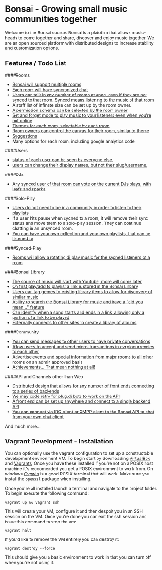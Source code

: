 # Bonsai - Growing small music communities together

Welcome to the Bonsai source.
Bonsai is a platofrm that allows music-heads to come together and share, discover and enjoy music together. 
We are an open sourced platform with distributed designs to increase stability and customization options.

## Features / Todo List

####Rooms
- [Bonsai will support multiple rooms](https://github.com/WritheM/bonsai/issues/5)
- [Each room will have syncronized chat](https://github.com/WritheM/bonsai/issues/7)
- [Users can talk in any number of rooms at once, even if they are not synced to that room. Synced means listening to the music of that room](https://github.com/WritheM/bonsai/issues/11)
- A staff list of infinate size can be set up by the room owner.
- [A permission schema can be selected by the room owner](https://github.com/WritheM/bonsai/issues/8)
- [Set and forget mode to play music to your listeners even when you're not online](https://github.com/WritheM/bonsai/issues/21)
- [Themes for each room, selectable by each room](https://github.com/WritheM/bonsai/issues/23)
- [Room owners can control the canvas for their room, similar to theme](https://github.com/WritheM/bonsai/issues/24)
- [Suggestions](https://github.com/WritheM/bonsai/issues/28)
- [Many options for each room, including google analytics code](https://github.com/WritheM/bonsai/issues/29)

####Users
- [status of each user can be seen by everyone else.](https://github.com/WritheM/bonsai/issues/30)
- [users can change their display names, but not their slug/username.](https://github.com/WritheM/bonsai/issues/12)

####DJs
- [Any synced user of that room can vote on the current DJs plays, with leafs and sparks](https://github.com/WritheM/bonsai/issues/10)

####Solo-Play
- [Users do not need to be in a community in order to listen to their playlists](https://github.com/WritheM/bonsai/issues/9)
- If a user hits pause when sycned to a room, it will remove their sync status and move them to a solo-play session. They can continue chatting in an unsynced room.
- [You can have your own collection and your own playlists, that can be listened to](https://github.com/WritheM/bonsai/issues/20)

####Synced-Play
- [Rooms will allow a rotating dj play music for the sycned listeners of a room](https://github.com/WritheM/bonsai/issues/6)

####Bonsai Library
- [The source of music will start with Youtube, more will come later](https://github.com/WritheM/bonsai/issues/13)
- [On first play/add to playlist a link is stored in the Bonsai Lirbary](https://github.com/WritheM/bonsai/issues/17)
- [Users can tag genres to existing library items to allow for discovery of similar music](https://github.com/WritheM/bonsai/issues/15)
- [Ability to search the Bonsai Library for music and have a "did you mean..." feature](https://github.com/WritheM/bonsai/issues/16)
- [Can identify when a song starts and ends in a link, allowing only a portion of a link to be played](https://github.com/WritheM/bonsai/issues/31)
- [Externally connects to other sites to create a library of albums](https://github.com/WritheM/bonsai/issues/32)

####Community
- [You can send messages to other users to have private conversations](https://github.com/WritheM/bonsai/issues/14)
- [Allow users to accept and send micro-transactions in cyrptocurrencies to each other](https://github.com/WritheM/bonsai/issues/18)
- [Advertise events and special information from major rooms to all other rooms on an admin approved basis](https://github.com/WritheM/bonsai/issues/19)
- [Achievements... That mean nothing at all!](https://github.com/WritheM/bonsai/issues/26)

####API and Channels other than Web
- [Distributed design that allows for any number of front ends connecting to a series of backends](https://github.com/WritheM/bonsai/issues/22)
- [We may code retro for plug.dj bots to work on the API](https://github.com/WritheM/bonsai/issues/2)
- [A front end can be set up anywhere and connect to a single backend API](https://github.com/WritheM/bonsai/issues/1) 
- [You can connect via IRC client or XMPP client to the Bonsai API to chat from your own chat client](https://github.com/WritheM/bonsai/issues/3)


And much more...


## Vagrant Development - Installation

You can optionally use the vagrant configuration to set up a constructable development environment VM. To begin start by
downloading [VirtualBox](https://www.virtualbox.org/) and [Vagrants](https://www.vagrantup.com/). Once you have these installed
if you're not on a POSIX host machine it's reccomended you get a POSIX environment to work from. On windows [Cygwin](https://www.cygwin.com/)
is a good POSIX terminal that will work. Make sure you install the `openssl` package when installing.

Once you're all installed launch a terminal and navigate to the project folder. To begin execute the following command:

    vagrant up && vagrant ssh
    
This will create your VM, configure it and then despoit you in an SSH session on the VM. Once you're done you can exit the
ssh session and issue this command to stop the vm:

    vagrant halt
    
If you'd like to remove the VM entirely you can destroy it:

    vagrant destroy --force
    
This should give you a basic environment to work in that you can turn off when you're not using it.